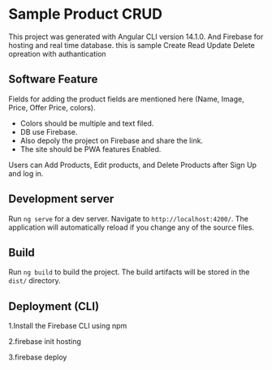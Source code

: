 # Sample Product CRUD

This project was generated with Angular CLI version 14.1.0. And Firebase for hosting and real time database.
this is sample Create Read Update Delete opreation with authantication 

## Software Feature

Fields for adding the product fields are mentioned here (Name, Image, Price, Offer Price, colors). 

- Colors should be multiple and text filed.
- DB use Firebase.
- Also depoly the project on Firebase and share the link. 
- The site should be PWA features Enabled.

Users can Add Products, Edit products, and Delete Products after Sign Up and log in. 


## Development server

Run `ng serve` for a dev server. Navigate to `http://localhost:4200/`. The application will automatically reload if you change any of the source files.

## Build

Run `ng build` to build the project. The build artifacts will be stored in the `dist/` directory.

## Deployment (CLI)

1.Install the Firebase CLI using npm

2.firebase init hosting

3.firebase deploy

